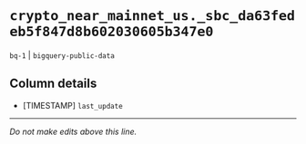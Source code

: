 # `crypto_near_mainnet_us._sbc_da63fedeb5f847d8b602030605b347e0`
`bq-1` | `bigquery-public-data`

## Column details
* [TIMESTAMP] `last_update`

-------------------------------------------------------------------------------
*Do not make edits above this line.*
